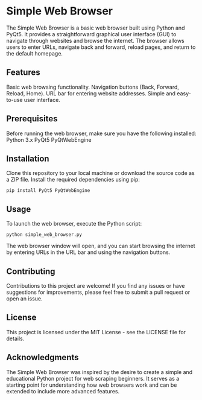 # Simple Web Browser
The Simple Web Browser is a basic web browser built using Python and PyQt5. It provides a straightforward graphical user interface (GUI) to navigate through websites and browse the internet. The browser allows users to enter URLs, navigate back and forward, reload pages, and return to the default homepage.

## Features
Basic web browsing functionality.
Navigation buttons (Back, Forward, Reload, Home).
URL bar for entering website addresses.
Simple and easy-to-use user interface.

## Prerequisites
Before running the web browser, make sure you have the following installed:
Python 3.x
PyQt5
PyQtWebEngine

## Installation
Clone this repository to your local machine or download the source code as a ZIP file.
Install the required dependencies using pip:
```
pip install PyQt5 PyQtWebEngine
```

## Usage
To launch the web browser, execute the Python script:

```
python simple_web_browser.py
```

The web browser window will open, and you can start browsing the internet by entering URLs in the URL bar and using the navigation buttons.

## Contributing
Contributions to this project are welcome! If you find any issues or have suggestions for improvements, please feel free to submit a pull request or open an issue.

## License
This project is licensed under the MIT License - see the LICENSE file for details.

## Acknowledgments
The Simple Web Browser was inspired by the desire to create a simple and educational Python project for web scraping beginners. It serves as a starting point for understanding how web browsers work and can be extended to include more advanced features.
